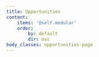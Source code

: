```yaml
---
title: Opportunities
content:
    items: '@self.modular'
    order:
        by: default
        dir: asc
body_classes: opportunities-page
---
```


